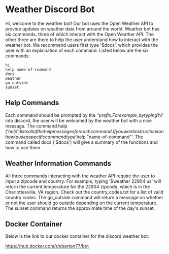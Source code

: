 # Weather Discord Bot

Hi, welcome to the weather bot! Our bot uses the Open Weather API to provide updates on weather data from around the world. Weather bot has six commands, three of which interact with the Open Weather API. The other three are there to help the user understand how to interact with the weather bot. We recommend users first type '$docs', which provides the user with an explaination of each command. Listed below are the six commands:

```
hi
help name-of-command
docs
weather
go_outside
sunset
```
## Help Commands
Each command should be prompted by the '$' prefix. For example, by typing '$hi' into discord, the user will be welcomed by the weather bot with a nice message. The command help ('$help') lists all of the help messages for each command. If you want instructions on how to use a specific command type '$help "name-of-command"'. The command called docs ('$docs') will give a summary of the functions and how to use them. 

## Weather Information Commands
All three commands interacting with the weather API require the user to input a zipcode and country. For example, typing '$weather 22904 us' will return the current temperature for the 22904 zipcode, which is in the Charlottesville, VA region. Check out the country_codes.txt for a list of valid country codes. The go_outside command will return a message on whether or not the user should go outside depending on the current temperature. The sunset command returns the approximate time of the day's sunset. 

## Docker Container

Below is the link to our docker container for the discord weather bot: 

https://hub.docker.com/r/ebarton77/bot
